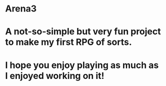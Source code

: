 # Arena3
# A not-so-simple but very fun project to make my first RPG of sorts. 
# I hope you enjoy playing as much as I enjoyed working on it! 
